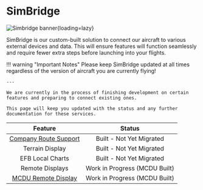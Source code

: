 <link rel="stylesheet" href="../../stylesheets/toc-tables.css">
<style>
    .md-typeset h1 {
        display: none;
    }
</style>

# SimBridge

![Simbridge banner](assets/simbridge/simbridge.png){loading=lazy}

SimBridge is our custom-built solution to connect our aircraft to various external devices and data. This will ensure features will function seamlessly and 
require fewer extra steps before launching into your flights.



!!! warning "Important Notes"
    Please keep SimBridge updated at all times regardless of the version of aircraft you are currently flying!
    
    ---

    We are currently in the process of finishing development on certain features and preparing to connect existing ones. 
    
    This page will keep you updated with the status and any further documentation for these services.

|                        Feature                        |            Status             |
|:-----------------------------------------------------:|:-----------------------------:|
|          [Company Route Support](coroute.md)          |   Built - Not Yet Migrated    |
|                    Terrain Display                    |   Built - Not Yet Migrated    |
|                   EFB Local Charts                    |   Built - Not Yet Migrated    |
|                    Remote Displays                    | Work in Progress (MCDU Built) |
| [MCDU Remote Display](remote-displays/remote-mcdu.md) | Work in Progress (MCDU Built) |


